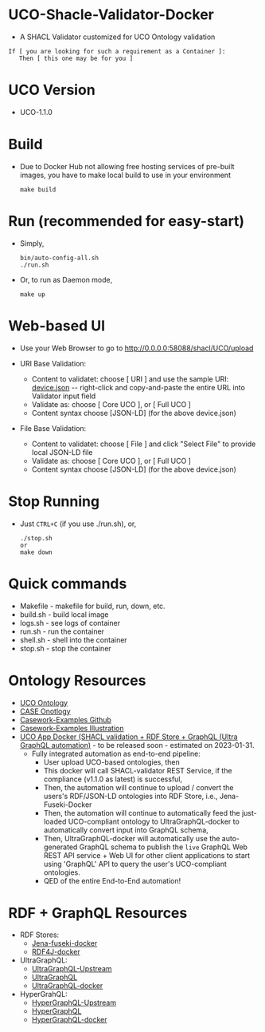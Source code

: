 # UCO-Shacle-Validator-Docker
* A SHACL Validator customized for UCO Ontology validation
```
If [ you are looking for such a requirement as a Container ]:
   Then [ this one may be for you ]
```
# UCO Version
* UCO-1.1.0

# Build
* Due to Docker Hub not allowing free hosting services of pre-built images, you have to make local build to use in your environment
    ```
    make build
    ```

# Run (recommended for easy-start)
* Simply,
    ```
    bin/auto-config-all.sh
    ./run.sh
    ```
* Or, to run as Daemon mode,
    ```
    make up
    ```

# Web-based UI
* Use your Web Browser to go to
  http://0.0.0.0:58088/shacl/UCO/upload
* URI Base Validation:
  * Content to validatet: choose [ URI ] and use the sample URI: [device.json](https://raw.githubusercontent.com/casework/CASE-Examples/master/examples/illustrations/device/device.json) -- right-click and copy-and-paste the entire URL into Validator input field
  * Validate as: choose [ Core UCO ], or [ Full UCO ]
  * Content syntax choose [JSON-LD] (for the above device.json)

 * File Base Validation:
   * Content to validatet: choose [ File ] and click "Select File" to provide local JSON-LD file 
   * Validate as: choose [ Core UCO ], or [ Full UCO ]
   * Content syntax choose [JSON-LD] (for the above device.json) 
 
# Stop Running
* Just `CTRL+C` (if you use ./run.sh), or,
    ```
    ./stop.sh
    or
    make down
    ```

# Quick commands
* Makefile - makefile for build, run, down, etc.
* build.sh - build local image
* logs.sh - see logs of container
* run.sh - run the container
* shell.sh - shell into the container
* stop.sh - stop the container


# Ontology Resources
* [UCO Ontology](https://github.com/ucoProject/UCO)
* [CASE Onotlogy](https://github.com/casework)
* [Casework-Examples Github](https://github.com/casework/CASE-Examples)
* [Casework-Examples Illustration](https://github.com/casework/CASE-Examples/tree/master/examples/illustrations)
* [UCO App Docker (SHACL validation + RDF Store + GraphQL (Ultra GraphQL automation)](https://github.com/DrSnowbird/uco-app-docker) - to be released soon - estimated on 2023-01-31.
  * Fully integrated automation as end-to-end pipeline:
    * User upload UCO-based ontologies, then
    * This docker will call SHACL-validator REST Service, if the compliance (v1.1.0 as latest) is successful, 
    * Then, the automation will continue to upload / convert the users's RDF/JSON-LD ontologies into RDF Store, i.e., Jena-Fuseki-Docker
    * Then, the automation will continue to automatically feed the just-loaded UCO-compliant ontology to UltraGraphQL-docker to automatically convert input into GraphQL schema,
    * Then, UltraGraphQL-docker will automatically use the auto-generated GraphQL schema to publish the ```live``` GraphQL Web REST API service + Web UI for other client applications to start using 'GraphQL' API to query the user's UCO-compliant ontologies.
    * QED of the entire End-to-End automation!


# RDF + GraphQL Resources
* RDF Stores:
   * [Jena-fuseki-docker](https://github.com/DrSnowbird/jena-fuseki-docker)
   * [RDF4J-docker](https://github.com/DrSnowbird/rdf4j-docker)
* UltraGraphQL:
   * [UltraGraphQL-Upstream](https://git.rwth-aachen.de/i5/ultragraphql)
   * [UltraGraphQL](https://github.com/DrSnowbird/UltraGraphQL)
   * [UltraGraphQL-docker](https://github.com/DrSnowbird/UltraGraphQL-docker)
* HyperGrahQL:
   * [HyperGraphQL-Upstream](https://github.com/hypergraphql/hypergraphql)
   * [HyperGraphQL](https://github.com/DrSnowbird/HyperGraphQL)
   * [HyperGraphQL-docker](https://github.com/DrSnowbird/HyperGraphQL-docker)
   
